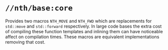# `//nth/base:core`

Provides two macros `NTH_MOVE` and `NTH_FWD` which are replacements for `std::move` and
`std::forward` respectively. In large code bases the extra cost of compiling these function
templates and inlining them can have noticeable affect on compilation times. These macros are
equivalent implementations removing that cost.
